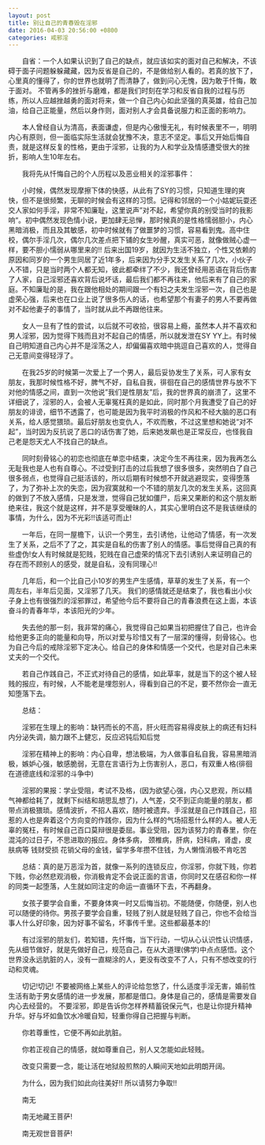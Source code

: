 ```yaml
---
layout: post
title: 别让自己的青春毁在淫邪
date: 2016-04-03 20:56:00 +0800
categories: 戒邪淫
---
```


　　自省：一个人如果认识到了自己的缺点，就应该如实的面对自己和解决，不该碍于面子问题躲躲藏藏，因为反省是自己的，不是做给别人看的。若真的放下了，心里真的懂得了，你的世界也就明了而清静了，做到问心无愧，因为敢于忏悔，敢于面对。 不管再多的挫折与磨难，都是我们时刻在学习和反省自我的过程与历练，所以人应越挫越勇的面对将来，做一个自己内心如此坚强的真英雄，给自己加油，给自己正能量，然后以身作则，面对别人才会具备说服力和正面的影响力。
　　本人曾经自认为清高，表面谦虚，但是内心傲慢无礼，有时候表里不一，明明内心有原则，但一面临实际生活就会犹豫不决，意志不坚定。事后又开始后悔自责，就是这样反复的性格，更由于淫邪，让我的为人和学业及情感遭受很大的挫折，影响人生10年左右。
　　我将先从忏悔自己的个人历程以及恶业相关的淫邪事件：
　　小时候，偶然发现摩擦下体的快感，从此有了SY的习惯，只知道生理的爽快，但不是很频繁，无聊的时候会有这样的习惯。记得和邻居的一个小姑妮玩耍还交人家如何手淫，非常不知廉耻，这里说声”对不起，希望你真的别受当时的我影响“。初中偶然发现色情小说，更加肆无忌惮，那时候真的是性格懦弱胆小，内心黑暗消极，而且及其敏感，初中时候就有了做噩梦的习惯，容易看到鬼。高中住校，偶尔手淫几次，偶尔几次差点把下铺的女生吵醒，真实可恶，就像做贼心虚一样，要不胆小懦弱从哪里来的!! 后来出国19岁，就因为生活不独立，个性又依赖的原因和同岁的一个男生同居了近1年多，后来因为分手又发生关系了几次，小伙子人不错，只是当时两个人都无知，彼此都牵绊了不少，我还曾经用恶语在背后伤害了人家，自己淫邪还喜欢背后说坏话，最后我们都不再往来，他后来有了自己的家庭。不知廉耻的是，我在跟他相处的期间跟一个有妇之夫发生淫邪一次，自己也是虚荣心强，后来也在口业上说了很多伤人的话，也希望那个有妻子的男人不要再做对不起他妻子的事情了，当时就从此不再跟他往来。
　　女人一旦有了性的尝试，以后就不可收拾，很容易上瘾，虽然本人并不喜欢和男人淫邪，因为觉得下贱而且对不起自己的情感，所以就发泄在SY YY上。有时候自己明知道自己内心并不是淫荡之人，却偏偏喜欢暗中挑逗自己喜欢的人，觉得自己无意间变得轻浮了。
　　在我25岁的时候第一次爱上了一个男人，最后妥协发生了关系，可人家有女朋友，我那时候性格不好，脾气不好，自私自我，徘徊在自己的感情世界与放不下对他的情感之间，直到一次他说”我们是性朋友”后，我的世界真的崩溃了，这里不详细说了，淫邪的人，会被人无辜冤枉真的是如此，同时那个月我遭受了自己的好朋友的诽谤，细节不透露了，也可能是因为我平时消极的作风和不经大脑的恶口有关系，给人感觉猥琐。最后好朋友也变仇人，不欢而散，不过这里想和她说“对不起”，当时因为反抗说了恶口的话伤害了她，后来她发飙也是正常反应，也怪我自己老是怨天尤人不找自己的缺点。
　　同时刻骨铭心的初恋也彻底在单恋中结束，决定今生不再往来，因为我再怎么无耻我也是人也有自尊心。不过受到打击的过后我想了很多很多，突然明白了自己很多弱点，也觉得自己挺活该的，所以后期有时候想不开就逃避现实，变得堕落了，为了弥补上次的失恋，因为寂寞就和一个不错的朋友几次的发生关系，这回真的做到了不放入感情，只是发泄，觉得自己犹如僵尸，后来又果断的和这个朋友断绝来往，我这个就是这样，并不是享受暧昧的人，其实心里明白这不是我该继续的事情，为什么，因为不光彩!!该适可而止!
　　一年后，在同一屋檐下，认识一个男生，去引诱他，让他动了情感，有一次发生了关系，之后不了了之，其实是自私的伤害了别人的情感。事后觉得自己真的有些虚伪!女人有时候就是犯贱，犯贱在自己虚荣的情况下去引诱别人来证明自己的存在而不顾别人的感受，就是自私，没有同理心!!
　　几年后，和一个比自己小10岁的男生产生感情，草草的发生了关系，有一个周左右，半年后见面，又淫邪了几天。 我们的感情就还是结束了，我也看出小伙子身上也有很强烈的淫邪罪过，希望他今后不要将自己的青春浪费在这上面，本该奋斗的青春年华，本该阳光的少年。
　　失去他的那一刻，我非常的痛心，我觉得自己如果当初把握住了自己，也许会给他更多正向的能量和向导，所以对爱与珍惜又有了一层深的懂得，刻骨铭心。也为自己今后的戒除淫邪下定决心。给自己的身体和情感一个交代，也是对自己未来丈夫的一个交代。
　　若自己作践自己，不正式对待自己的感情，如此草率，就是当下的这个被人轻贱的报应，有时候，人不能老是埋怨别人，得看到自己的不足，要不然你会一直无知堕落下去。
　　总结：
　　淫邪在生理上的影响：缺钙而长的不高，肝火旺而容易得皮肤上的病还有妇科内分泌失调，脑力跟不上健忘，反应迟钝后知后觉
　　淫邪在精神上的影响：内心自卑，想法极端，为人做事自私自我，容易黑暗消极，嫉妒心强，敏感脆弱，无意在言语行为上伤害别人，恶口，有双重人格(徘徊在道德底线和淫邪的斗争中)
　　淫邪的果报：学业受阻，考试不及格，(因为欲望心强，内心又悲观，所以精气神都给耗了，就剩下纠结和胡思乱想了)，人气差，交不到正向能量的朋友，都带点消极猥琐。感情波折，不招人喜欢，随时被遗弃。手淫就是自己作践自己，招惹的人也是奔着这个方向变的作践你，因为什么样的气场招惹什么样的人。被人无辜的冤枉，有时候自己百口莫辩很是委屈。事业受阻，因为该努力的青春里，你在混沌的过日子，不思进取的报应。身体多病， 颈椎病，肝病，妇科病，肾虚，皮肤病等 钱财受损 花销父母的金钱，留学多年攒不住钱，为人懒惰消极不肯吃苦
　　总结：真的是万恶淫为首，就像一系列的连锁反应，你淫邪，你就下贱，你若下贱，你必然悲观消极，你消极肯定不会说正面的言语，你同时又在感召和你一样的同类一起堕落，人生就如同注定的命运一直循环下去，不再翻身。
　　女孩子要学会自重，不要身体爽一时又后悔当初。不能随便，你随便，别人也可以随便的待你。男孩子要学会自重，轻贱了别人就是轻贱了自己，你也不会给当事人什么好印象，因为好事不留名，坏事传千里。这些都最基本的!
　　有过淫邪的朋友们，若知错，先忏悔，当下行动，一切从心认识性认识情感，先从细节做好，就是先做好自己，规范自己，在从大道理(佛学)中点点感悟。这个世界没永远肮脏的人，没有一直糊涂的人，更没有改变不了人，只有不想改变的行动和灵魂。
　　切记!切记! 不要被网络上某些人的评论给忽悠了，什么适度手淫无害，婚前性生活有助于男女感情的进一步发展，那都是借口。身体是自己的，感情是需要发自内心去经营的。 不要淫邪，即是告诉你怎样养精蓄锐保元气，也是让你提升精神升华。好与坏如鱼饮水冷暖自知，轻重你得自己把握与判断。
　　你若尊重性，它便不再如此肮脏。
　　你若正视自己的情感，就如尊重自己，别人又怎能如此轻贱。
　　改变只需要一念，能让活在地狱般煎熬的人瞬间天地如此明朗开阔。
　　为什么，因为我们如此向往美好!! 所以请努力争取!!
　　南无
　　南无地藏王菩萨!
　　南无观世音菩萨!